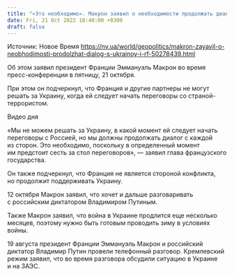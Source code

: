 ```yaml
---
title: "«Это необходимо». Макрон заявил о необходимости продолжать диалог с Украиной и РФ"
date: Fri, 21 Oct 2022 18:40:00 +0300
draft: false
---
```

Источник: Новое Время https://nv.ua/world/geopolitics/makron-zayavil-o-neobhodimosti-prodolzhat-dialog-s-ukrainoy-i-rf-50278439.html


 Об этом заявил президент Франции Эммануэль Макрон во время пресс-конференции в пятницу, 21 октября.

При этом он подчеркнул, что Франция и другие партнеры не могут решать за Украину, когда ей следует начать переговоры со страной-террористом.

 Видео дня   

«Мы не можем решать за Украину, в какой момент ей следует начать переговоры с Россией, но мы должны продолжать диалог с каждой из сторон. Это необходимо, поскольку в определенный момент им предстоит сесть за стол переговоров», — заявил глава французского государства.

Он также подчеркнул, что Франция не является стороной конфликта, но продолжит поддерживать Украину.

12 октября Макрон заявил, что хочет и дальше разговаривать с российским диктатором Владимиром Путиным.

Также Макрон заявил, что война в Украине продлится еще несколько месяцев, поэтому нужно быть готовым проводить зиму в условиях войны.

19 августа президент Франции Эммануэль Макрон и российский диктатор Владимир Путин провели телефонный разговор. Кремлевский режим заявил, что во время разговора обсудили ситуацию в Украине и на ЗАЭС.
